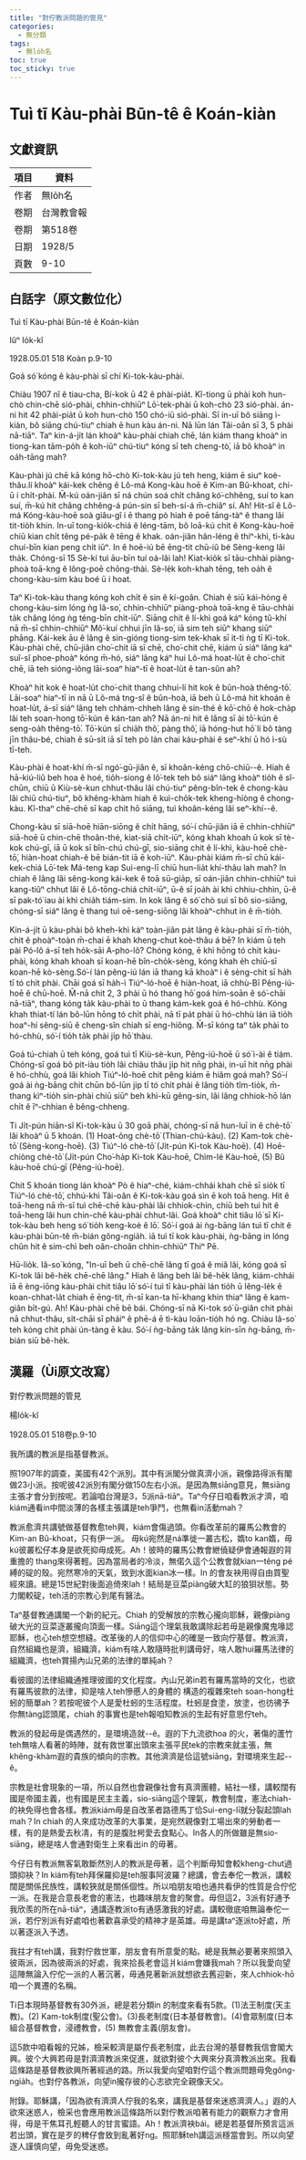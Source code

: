 ```yaml
---
title: "對佇教派問題的管見"
categories:
  - 無分類
tags:
  - 無lo̍h名
toc: true
toc_sticky: true
---
```


# Tuì tī Kàu-phài Būn-tê ê Koán-kiàn

## 文獻資訊

| 項目 | 資料 |
|---|---|
| 作者 | 無lo̍h名 |
| 卷期 | 台灣教會報 |
| 卷期 | 第518卷 |
| 日期 | 1928/5 |
| 頁數 | 9-10 |

## 白話字（原文數位化）

Tuì tī Kàu-phài Būn-tê ê Koán-kiàn

Iûⁿ Io̍k-kî

1928.05.01 518 Koàn p.9-10

Goá só͘ kóng ê kàu-phài sī chí Ki-tok-kàu-phài.

Chiàu 1907 nî ê tiau-cha, Bí-kok ū 42 ê phài-pia̍t. Kî-tiong ū phài koh hun-chò chin-chē sió-phài, chhin-chhiūⁿ Lō͘-tek-phài ū koh-chò 23 sió-phài. án-ni hit 42 phài-pia̍t ū koh hun-chò 150 chó-iū sió-phài. Sī in-uī bô siāng ì-kiàn, bô siāng chú-tiuⁿ chiah ē hun kàu án-ni. Nā lūn lán Tâi-oân sī 3, 5 phài nā-tiāⁿ. Taⁿ kin-á-ji̍t lán khoàⁿ kàu-phài chiah chē, lán kiám thang khoàⁿ in tiong-kan tām-po̍h ê koh-iūⁿ chú-tiuⁿ kóng sī teh cheng-tò͘, iā bô khoàⁿ in oa̍h-tāng mah?

Kàu-phài jú chē kā kóng hō-chò Ki-tok-kàu jú teh heng, kiám ē siuⁿ koè-thâu.lí khoàⁿ kái-kek chêng ê Lô-má Kong-kàu hoē ê Kim-an Bû-khoat, chí-ū i chi̍t-phài. M̄-kú oán-jiân sī ná chún soá chi̍t châng kó͘-chhêng, suí to kan suí, m̄-kú hit châng chhêng-á pún-sin sī beh-sí-á m̄-chiâⁿ sí. Ah! Hit-sî ê Lô-má Kóng-kàu-hoē soà giâu-gî i ē thang pò hiah ê poē tāng-tàⁿ ê thang lâi tit-tio̍h khin. In-uī tong-kio̍k-chiá ê léng-tām, bô loā-kú chit ê Kong-kàu-hoē chiū kian chi̍t têng pé-pa̍k ê tēng ê khak. oán-jiân hân-léng ê thiⁿ-khì, tì-kàu chuí-bīn kian peng chi̍t iūⁿ. In ê hoē-iú bē ēng-tit chū-iû bé Sèng-keng lâi tha̍k. Chóng-sī 15 Sè-kí tuì āu-bīn tuí oá-lâi lah! Kiat-kio̍k sī tāu-chhài piàng-phoà toā-kng ê lông-poē chōng-thài. Sè-le̍k koh-khah tēng, teh oa̍h ê chong-kàu-sim kàu boé ū i hoat.

Taⁿ Ki-tok-kàu thang kóng koh chi̍t ê sin ê kí-goân. Chiah ê siū kái-hòng ê chong-kàu-sim lóng ǹg Iâ-so͘, chhin-chhiūⁿ piàng-phoà toā-kng ê tāu-chhài ta̍k châng lóng ǹg téng-bīn chi̍t-iūⁿ. Siāng chit ê lí-khì goá káⁿ kóng tû-khí nā m̄-sī chhin-chhiūⁿ Mô͘-kuí chhuì jīn Iâ-so͘, iā sim teh siūⁿ khang siūⁿ phāng. Kái-kek āu ê lâng ê sìn-gióng tiong-sim tek-khak sī it-tì ǹg tī Ki-tok. Kàu-phài chē, chū-jiân cho͘-chit iā sī chē, cho͘-chit chē, kiám ū siáⁿ lâng káⁿ suî-sî phoe-phoàⁿ kóng m̄-hó, siáⁿ lâng káⁿ hui Lô-má hoat-lu̍t ê cho͘-chit chē, iā teh sióng-iông lāi-soaⁿ hiaⁿ-tī ê hoat-lu̍t ê tan-sûn ah?

Khoàⁿ hit kok ê hoat-lu̍t cho͘-chit thang chhui-lí hit kok ê bûn-hoà thêng-tō͘. Lāi-soaⁿ hiaⁿ-tī in nā ū Lô-má tng-sî ê bûn-hoà, iā beh ū Lô-má hit khoán ê hoat-lu̍t, á-sī siáⁿ lâng teh chhám-chheh lâng ê sin-thé ê kō͘-chō ê hok-cha̍p lâi teh soan-hong tō͘-kún ê kán-tan ah? Nā án-ni hit ê lâng sī ài tō͘-kún ê seng-oa̍h thêng-tō͘. Tō͘-kún sī chia̍h thô͘, pàng thô͘, iā hóng-hut hō͘ lí bô tàng jīn thâu-bé, chiah ê sū-si̍t iā sī teh pò lán chai kàu-phài ê seⁿ-khí ū hó ì-sù tī-teh.

Kàu-phài ê hoat-khí m̄-sī ngó͘-gū-jiân ê, sī khoân-kéng chō-chiū--ê. Hiah ê hā-kiú-liû beh hoa ê hoé, tio̍h-siong ê lô͘-tek teh bô siáⁿ lâng khoàⁿ tio̍h ê sî-chūn, chiū ū Kiù-sè-kun chhut-thâu lâi chú-tiuⁿ pêng-bîn-tek ê chong-kàu lâi chiū chú-tiuⁿ, bô khêng-khàm hiah ê kuì-cho̍k-tek kheng-hiòng ê chong-kàu. Kî-thaⁿ chē-chē sī kap chit hō siāng, tuì khoân-kéng lâi seⁿ-khí--ê.

Chong-kàu sī siā-hoē hiān-siōng ê chi̍t hāng, só͘-í chū-jiân iā ē chhin-chhiūⁿ siā-hoē ū chin-chē thoân-thé, kiat-siā chi̍t-iūⁿ, kóng khah khoah ū kok sī tè-kok chú-gī, iā ū kok sī bîn-chú chú-gī, sio-siāng chit ê lí-khì, kàu-hoē chè-tō͘, hiàn-hoat chiah-ê bē bián-tit iā ē koh-iūⁿ. Kàu-phài kiám m̄-sī chū kái-kek-chiá Lō͘-tek Má-teng kap Sui-eng-lī chiū hun-lia̍t khí-thâu lah mah? In chiah ê lâng lâi sêng-kong kái-kek ê toā sū-gia̍p, sī oán-jiân chhin-chhiūⁿ tuì kang-tiûⁿ chhut lâi ê Lô-tōng-chiá chi̍t-iūⁿ, ū-ê sī joa̍h ài khì chhiu-chhìn, ū-ê sī pak-tó͘ iau ài khì chia̍h tiám-sim. In kok lâng ê só͘ chò sui sī bô sio-siāng, chóng-sī siáⁿ lâng ē thang tuì oē-seng-siōng lâi khoàⁿ-chhut in ê m̄-tio̍h.

Kin-á-ji̍t ū kàu-phài bô kheh-khì káⁿ toàn-jiân pa̍t lâng ê kàu-phài sī m̄-tio̍h, chit ê phoàⁿ-toàn m̄-chai ē khah kheng-chut koè-thâu á bē? In kiám ū teh pài Pó-lô á-sī teh ho̍k-sāi A-pho-lô? Chóng kóng, ē khì hōng tó chi̍t kàu-phài, kóng khah khoah sī koan-hē bîn-cho̍k-sèng, kóng khah e̍h chiū-sī koan-hē kò-sèng.Só͘-í lán pêng-iú lán iā thang kā khoàⁿ i ê sèng-chit sī ha̍h tī tó chi̍t phài. Chāi goá sī ha̍h-ì Tiúⁿ-ló-hoē ê hiàn-hoat, iā chhù-Bī Pêng-iú-hoē ê chū-hoē. M̄-nā chit 2, 3 phài ū hó thang hō͘ goá him-soān ê só͘-chāi nā-tiāⁿ, thang kóng ta̍k kàu-phài to ū thang kám-kek goá ê hó-chhù. Kóng khah thiat-tí lán bô-lūn hōng tó chi̍t phài, nā tī pa̍t phài ū hó-chhù lán iā tio̍h hoaⁿ-hí sêng-siū ê cheng-sîn chiah sī eng-hiông. M̄-sī kóng taⁿ ta̍k phài to hó-chhù, só͘-í tio̍h ta̍k phài ji̍p hō͘ thàu.

Goá tú-chiah ū teh kóng, goá tuì tī Kiù-sè-kun, Pêng-iú-hoē ū só͘ ì-ài ê tiám. Chóng-sī goá bô pit-iàu tio̍h lâi chiàu thâu ji̍p hit nn̄g phài, in-uī hit nn̄g phài ê hó-chhù, goá lâi khioh Tiúⁿ-ló-hoē chit pêng kiám ē hiâm goá mah? Só͘-í goá ài ǹg-bāng chit chūn bô-lūn ji̍p tī tó chi̍t phài ê lâng tio̍h tîm-tio̍k, m̄-thang kìⁿ-tio̍h sin-phài chiū siūⁿ beh khì-kū gêng-sin, lâi lâng chhiok-hō lán chi̍t ê īⁿ-chhian ê bêng-chheng.

Ti Ji̍t-pún hiān-sî Ki-tok-kàu ū 30 goā phài, chóng-sī nā hun-luī in ê chè-tō͘ lâi khoàⁿ ū 5 khoán. (1) Hoat-ông chè-tō͘ (Thian-chú-kàu). (2) Kam-tok chè-tō͘ (Sèng-kong-hoē). (3) Tiúⁿ-ló chè-tō͘ (Ji̍t-pún Ki-tok Kàu-hoē). (4) Hoē-chiòng chè-tō͘ (Ji̍t-pún Cho͘-ha̍p Ki-tok Kàu-hoē, Chìm-lé Kàu-hoē, (5) Bû kàu-hoē chú-gī (Pêng-iú-hoē).

Chit 5 khoán tiong lán khoàⁿ Pò ê hiaⁿ-ché, kiám-chhái khah chē sī sio̍k tī Tiúⁿ-ló chè-tō͘, chhú-khì Tâi-oân ê Ki-tok-kàu goá sìn ē koh toā heng. Hit ê toā-heng nā m̄-sī tuì chē-chē kàu-phài lâi chhiok-chìn, chiū beh tuì hit ê toā-heng lâi hun chin-chē kàu-phài chhut-lâi. Goá khoàⁿ chit tiâu lō͘ sī Ki-tok-kàu beh heng só͘ tio̍h keng-koè ê lō͘. Só͘-í goá ài ǹg-bāng lán tuì tī chit ê kàu-phài būn-tê m̄-bián gông-ngia̍h. iā tuì tī kok kàu-phài, ǹg-bāng in lóng chûn hit ê sim-chì beh oân-choân chhin-chhiūⁿ Thiⁿ Pē.

Hū-lio̍k. Iâ-so͘ kóng, "In-uī beh ū chē-chē lâng tī goá ê miâ lâi, kóng goá sī Ki-tok lâi bê-he̍k chē-chē lâng." Hiah ê lâng beh lâi bê-he̍k lâng, kiám-chhái iā ē èng-iōng kàu-phài chit tiâu lō͘ só͘-í tuì tī kàu-phài lán tio̍h ū lêng-le̍k ê koan-chhat-la̍t chiah ē ēng-tit, m̄-sī kan-ta hī-khang khin thiaⁿ lâng ê kam-giân bi̍t-gú. Ah! Kàu-phài chē bē bái. Chóng-sī nā Ki-tok só͘ ū-giân chit phài nā chhut-thâu, si̍t-chāi sī pháiⁿ ê phē-á ē tì-kàu loān-tio̍h hó ng. Chiàu Iâ-so͘ teh kóng chit phài ún-tàng ē kàu. Só͘-í ǹg-bāng ta̍k lâng kín-sīn ǹg-bāng, m̄-bián siū bê-he̍k.

## 漢羅（Ùi原文改寫）

對佇教派問題的管見

楊Io̍k-kî

1928.05.01 518卷p.9-10

我所講的教派是指基督教派。

照1907年的調查，美國有42个派別。其中有派閣分做真濟小派，親像路得派有閣做23小派。按呢彼42派別有閣分做150左右小派。是因為無siāng意見，無siāng主張才會分到按呢。若論咱台灣是3，5派nā-tiāⁿ。Taⁿ今仔日咱看教派才濟，咱kiám通看in中間淡薄的各樣主張講是teh爭鬥，也無看in活動mah？

教派愈濟共講號做基督教愈teh興，kiám會傷過頭。你看改革前的羅馬公教會的 Kim-an Bû-khoat，只有伊一派。 毋kú宛然是ná準徙一叢古松，媠to kan媠，毋kú彼叢松仔本身是欲死抑毋成死。Ah！彼時的羅馬公教會紲僥疑伊會通報遐的背重擔的 thang來得著輕。因為當局者的冷淡，無偌久這个公教會就kian一têng pé縛的碇的殼。宛然寒冷的天氣，致到水面kian冰一樣。In 的會友袂用得自由買聖經來讀。總是15世紀對後面追倚來lah！結局是豆菜piàng破大缸的狼狽狀態。勢力閣較碇，teh活的宗教心到尾有醫法。

Taⁿ基督教通講閣一个新的紀元。Chiah 的受解放的宗教心攏向耶穌，親像piàng破大光的豆菜逐叢攏向頂面一樣。Siāng這个理氣我敢講除起若毋是親像魔鬼喙認耶穌，也心teh想空想縫。改革後的人的信仰中心的確是一致向佇基督。教派濟，自然組織也是濟，組織濟，kiám有啥人敢隨時批判講毋好，啥人敢hui羅馬法律的組織濟，也teh賞揚內山兄弟的法律的單純ah？

看彼國的法律組織通推理彼國的文化程度。內山兄弟in若有羅馬當時的文化，也欲有羅馬彼款的法律，抑是啥人teh慘慼人的身體的 構造的複雜來teh soan-hong杜蚓的簡單ah？若按呢彼个人是愛杜蚓的生活程度。杜蚓是食塗，放塗，也彷彿予你無tàng認頭尾，chiah 的事實也是teh報咱知教派的生起有好意思佇teh。

教派的發起毋是偶遇然的，是環境造就--ê。遐的下九流欲hoa 的火，著傷的蘆竹teh無啥人看著的時陣，就有救世軍出頭來主張平民tek的宗教來就主張，無khêng-khàm遐的貴族的傾向的宗教。其他濟濟是佮這號siāng，對環境來生起--ê。

宗教是社會現象的一項，所以自然也會親像社會有真濟團體，結社一樣，講較闊有國是帝國主義，也有國是民主主義，sio-siāng這个理氣，教會制度，憲法chiah-的袂免得也會各樣。教派kiám毋是自改革者路德馬丁佮Sui-eng-lī就分裂起頭lah mah？In chiah 的人來成功改革的大事業，是宛然親像對工場出來的勞動者一樣，有的是熱愛去秋凊，有的是腹肚枵愛去食點心。In各人的所做雖是無sio-siāng，總是啥人會通對衛生上來看出in 的毋著。

今仔日有教派無客氣敢斷然別人的教派是毋著，這个判斷毋知會較kheng-chut過頭抑袂？In kiám有teh拜保羅抑是teh服事阿波羅？總講，會去奉佗一教派，講較闊是關係民族性，講較狹就是關係個性。所以咱朋友咱也通共看伊的性質是合佇佗一派。在我是合意長老會的憲法，也趣味朋友會的聚會。毋但這2，3派有好通予我欣羨的所在nā-tiāⁿ，通講逐教派to有通感激我的好處。講較徹底咱無論奉佗一派，若佇別派有好處咱也著歡喜承受的精神才是英雄。毋是講taⁿ逐派to好處，所以著逐派入予透。

我拄才有teh講，我對佇救世軍，朋友會有所意愛的點。總是我無必要著來照頭入彼兩派，因為彼兩派的好處，我來拾長老會這爿kiám會嫌我mah？所以我愛向望這陣無論入佇佗一派的人著沉著，毋通見著新派就想欲去舊迎新，來人chhiok-hō咱一个異遷的名稱。

Ti日本現時基督教有30外派，總是若分類in 的制度來看有5款。(1)法王制度(天主教)。(2) Kam-tok制度(聖公會)。(3)長老制度(日本基督教會)。(4)會眾制度(日本組合基督教會，浸禮教會，(5) 無教會主義(朋友會)。

這5款中咱看報的兄姊，檢采較濟是屬佇長老制度，此去台灣的基督教我信會閣大興。彼个大興若毋是對濟濟教派來促進，就欲對彼个大興來分真濟教派出來。我看這條路是基督教欲興所著經過的路。所以我愛向望咱對佇這个教派問題毋免gông-ngia̍h。也對佇各教派，向望in攏存彼的心志欲完全親像天父。

附錄。耶穌講，「因為欲有濟濟人佇我的名來，講我是基督來迷惑濟濟人。」遐的人欲來迷惑人，檢采也會應用教派這條路所以對佇教派咱著有能力的觀察力才會用得，毋是干焦耳孔輕聽人的甘言蜜語。Ah！教派濟袂bái。總是若基督所預言這派若出頭，實在是歹的稗仔會致到亂著好ng。照耶穌teh講這派穩當會到。所以向望逐人謹慎向望，毋免受迷惑。
